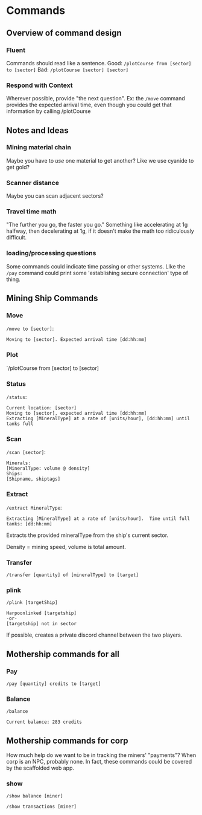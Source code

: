 # Commands

## Overview of command design

### Fluent
Commands should read like a sentence.
Good: `/plotCourse from [sector] to [sector]`
Bad: `/plotCourse [sector] [sector]`

### Respond with Context
Wherever possible, provide "the next question".  Ex: the `/move` command provides the expected arrival time, even though you could get that information by calling /plotCourse


## Notes and Ideas

### Mining material chain
Maybe you have to *use* one material to get another?  Like we use cyanide to get gold?

### Scanner distance
Maybe you can scan adjacent sectors?

### Travel time math
"The further you go, the faster you go."
Something like accelerating at 1g halfway, then decelerating at 1g, if it doesn't make the math too ridiculously difficult.

### loading/processing questions
Some commands could indicate time passing or other systems.  LIke the `/pay` command could print some 'establishing secure connection' type of thing.

## Mining Ship Commands
### Move
`/move to [sector]`:
```
Moving to [sector]. Expected arrival time [dd:hh:mm]
```

### Plot
`/plotCourse from [sector] to [sector]

### Status
`/status`:
```
Current location: [sector]
Moving to [sector], expected arrival time [dd:hh:mm]
Extracting [MineralType] at a rate of [units/hour], [dd:hh:mm] until tanks full
```

### Scan
`/scan [sector]`:
```
Minerals:
[MineralType: volume @ density]
Ships:
[Shipname, shiptags]
```

### Extract
`/extract MineralType`:
```
Extracting [MineralType] at a rate of [units/hour].  Time until full tanks: [dd:hh:mm]
```

Extracts the provided mineralType from the ship's current sector.

Density = mining speed, volume is total amount.

### Transfer
`/transfer [quantity] of [mineralType] to [target]`

### plink
`/plink [targetShip]`
```
Harpoonlinked [targetship]
-or-
[targetship] not in sector
```
If possible, creates a private discord channel between the two players.

## Mothership commands for all

### Pay
`/pay [quantity] credits to [target]`

### Balance
`/balance`
```
Current balance: 283 credits
```

## Mothership commands for corp
How much help do we want to be in tracking the miners' "payments"?  When corp is an NPC, probably none. In fact, these commands could be covered by the scaffolded web app.
### show
`/show balance [miner]`

`/show transactions [miner]`